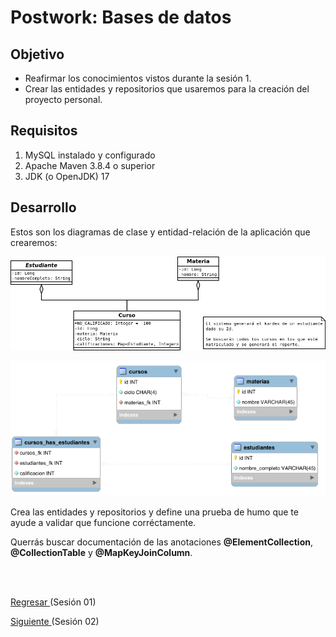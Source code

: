 
# Postwork: Bases de datos

## Objetivo

- Reafirmar los conocimientos vistos durante la sesión 1.
- Crear las entidades y repositorios que usaremos para la creación del proyecto personal.

## Requisitos

1. MySQL instalado y configurado
2. Apache Maven 3.8.4 o superior
3. JDK (o OpenJDK) 17

## Desarrollo

Estos son los diagramas de clase y entidad-relación de la aplicación que crearemos:

![Clases](img/Diagrama_de_clases.png)

![ER](img/Diagrama_ER.png)

Crea las entidades y repositorios y define una prueba de humo que te ayude a validar que funcione corréctamente.

Querrás buscar documentación de las anotaciones **@ElementCollection**, **@CollectionTable** y **@MapKeyJoinColumn**.

<br/>
<br/>

[Regresar ](../Readme.md)(Sesión 01)

[Siguiente ](../../Sesion-02/Readme.md)(Sesión 02)
